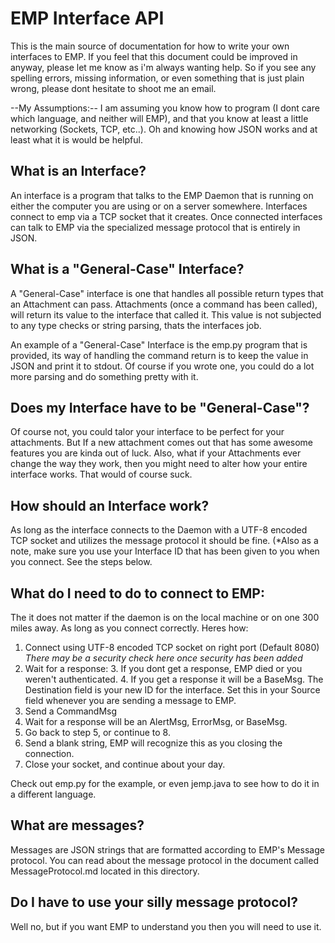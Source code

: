EMP Interface API
==================

This is the main source of documentation for how to write your own interfaces to
EMP. If you feel that this document could be improved in anyway, please let me 
know as i'm always wanting help. So if you see any spelling errors, missing 
information, or even something that is just plain wrong, please dont hesitate to
shoot me an email.

--My Assumptions:--
I am assuming you know how to program (I dont care which language, and neither
will EMP), and that you know at least a little networking (Sockets, TCP, etc..).
Oh and knowing how JSON works and at least what it is would be helpful.


What is an Interface?
---------------------

An interface is a program that talks to the EMP Daemon that is running on 
either the computer you are using or on a server somewhere. Interfaces connect
to emp via a TCP socket that it creates. Once connected interfaces can talk to 
EMP via the specialized message protocol that is entirely in JSON.


What is a "General-Case" Interface?
----------------------------------

A "General-Case" interface is one that handles all possible return types that an
Attachment can pass. Attachments (once a command has been called), will return 
its value to the interface that called it. This value is not subjected to any
type checks or string parsing, thats the interfaces job. 

An example of a "General-Case" Interface is the emp.py program that is provided,
its way of handling the command return is to keep the value in JSON and print it
to stdout. Of course if you wrote one, you could do a lot more parsing and do 
something pretty with it.


Does my Interface have to be "General-Case"?
--------------------------------------------

Of course not, you could talor your interface to be perfect for your 
attachments. But If a new attachment comes out that has some awesome features
you are kinda out of luck. Also, what if your Attachments ever change the way 
they work, then you might need to alter how your entire interface works. That
would of course suck.


How should an Interface work?
------------------------------

As long as the interface connects to the Daemon with a UTF-8 encoded TCP socket
and utilizes the message protocol it should be fine. (*Also as a note, make sure
you use your Interface ID that has been given to you when you connect. See the 
steps below.


What do I need to do to connect to EMP:
---------------------------------------

The it does not matter if the daemon is on the local machine or on one 300 miles
away. As long as you connect correctly. Heres how:

1. Connect using UTF-8 encoded TCP socket on right port (Default 8080)
 *There may be a security check here once security has been added*
2. Wait for a response:
    3. If you dont get a response, EMP died or you weren't authenticated.
    4. If you get a response it will be a BaseMsg. The Destination field is
        your new ID for the interface. Set this in your Source field whenever
        you are sending a message to EMP.
5. Send a CommandMsg
6. Wait for a response will be an AlertMsg, ErrorMsg, or BaseMsg.
7. Go back to step 5, or continue to 8.
8. Send a blank string, EMP will recognize this as you closing the connection.
9. Close your socket, and continue about your day.

Check out emp.py for the example, or even jemp.java to see how to do it in a 
different language.


What are messages?
-------------------

Messages are JSON strings that are formatted according to EMP's Message 
protocol. You can read about the message protocol in the document called
MessageProtocol.md located in this directory.


Do I have to use your silly message protocol?
----------------------------------------------

Well no, but if you want EMP to understand you then you will need to use it.


